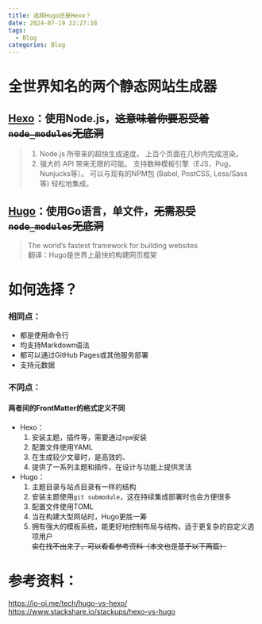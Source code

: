 ```yaml
---
title: 选择Hugo还是Hexo？
date: 2024-07-19 22:27:18
tags:
  - Blog
categories: Blog
---
```


# 全世界知名的两个静态网站生成器
## [Hexo](https://hexo.io/)：使用Node.js，~~这意味着你要忍受着`node_modules`无底洞~~
> 1. Node.js 所带来的超快生成速度。 上百个页面在几秒内完成渲染。
> 2. 强大的 API 带来无限的可能。 支持数种模板引擎（EJS，Pug，Nunjucks等）。 可以与现有的NPM包 (Babel, PostCSS, Less/Sass 等) 轻松地集成。
## [Hugo](https://gohugo.io)：使用Go语言，单文件，~~无需忍受`node_modules`无底洞~~
> The world’s fastest framework for building websites\
> 翻译：Hugo是世界上最快的构建网页框架
# 如何选择？
### 相同点：
- 都是使用命令行
- 均支持Markdown语法
- 都可以通过GitHub Pages或其他服务部署
- 支持元数据
### 不同点：
#### 两者间的FrontMatter的格式定义不同
- Hexo：
	1. 安装主题，插件等，需要通过`npm`安装
	2. 配置文件使用YAML
	3. 在生成较少文章时，是高效的、
	4. 提供了一系列主题和插件，在设计与功能上提供灵活
- Hugo：
	1. 主题目录与站点目录有一样的结构
	2. 安装主题使用`git submodule`，这在持续集成部署时也会方便很多
	3. 配置文件使用TOML
	4. 当在构建大型网站时，Hugo更胜一筹
	5. 拥有强大的模板系统，能更好地控制布局与结构，适于更复杂的自定义选项用户\
~~实在找不出来了，可以看看参考资料（本文也是基于以下两篇）~~
# 参考资料：
https://io-oi.me/tech/hugo-vs-hexo/
https://www.stackshare.io/stackups/hexo-vs-hugo